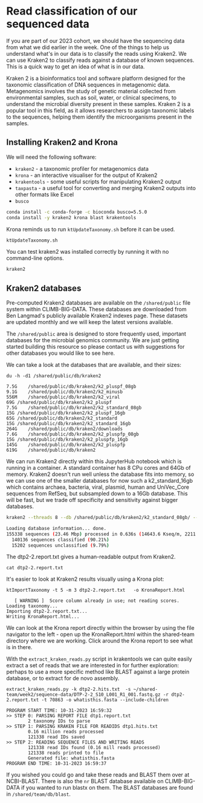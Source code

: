 # Read classification of our sequenced data

If you are part of our 2023 cohort, we should have the sequencing data from what we did earlier in the week. One of the things to help us understand what's in our data is to classify the reads using Kraken2. We can use Kraken2 to classify reads against a database of known sequences. This is a quick way to get an idea of what is in our data.

Kraken 2 is a bioinformatics tool and software platform designed for the taxonomic classification of DNA sequences in metagenomic data. Metagenomics involves the study of genetic material collected from environmental samples, such as soil, water, or clinical specimens, to understand the microbial diversity present in these samples. Kraken 2 is a popular tool in this field, as it allows researchers to assign taxonomic labels to the sequences, helping them identify the microorganisms present in the samples.

## Installing Kraken2 and Krona
We will need the following software:

* `kraken2` - a taxonomic profiler for metagenomics data
* `krona` - an interactive visualiser for the output of Kraken2
* `krakentools` - some useful scripts for manipulating Kraken2 output
* `taxpasta` - a useful tool for converting and merging Kraken2 outputs into other formats like Excel
* `busco`


```bash
conda install -c conda-forge -c bioconda busco=5.5.0
conda install -y kraken2 krona blast krakentools 
```

Krona reminds us to run `ktUpdateTaxonomy.sh` before it can be used.

```bash
ktUpdateTaxonomy.sh
```
You can test kraken2 was installed correctly by running it with no command-line options.

```bash
kraken2
```

## Kraken2 databases 
Pre-computed Kraken2 databases are available on the `/shared/public` file system within CLIMB-BIG-DATA. These databases are downloaded from Ben Langmad's publicly available Kraken2 indexes page. These datasets are updated monthly and we will keep the latest versions available.

The `/shared/public` area is designed to store frequently used, important databases for the microbial genomics community. We are just getting started building this resource so please contact us with suggestions for other databases you would like to see here.

We can take a look at the databases that are available, and their sizes:

```
du -h -d1 /shared/public/db/kraken2

7.5G    /shared/public/db/kraken2/k2_pluspf_08gb
9.1G    /shared/public/db/kraken2/k2_minusb
556M    /shared/public/db/kraken2/k2_viral
69G /shared/public/db/kraken2/k2_pluspf
7.5G    /shared/public/db/kraken2/k2_standard_08gb
15G /shared/public/db/kraken2/k2_pluspf_16gb
65G /shared/public/db/kraken2/k2_standard
15G /shared/public/db/kraken2/k2_standard_16gb
264G    /shared/public/db/kraken2/downloads
7.6G    /shared/public/db/kraken2/k2_pluspfp_08gb
15G /shared/public/db/kraken2/k2_pluspfp_16gb
145G    /shared/public/db/kraken2/k2_pluspfp
619G    /shared/public/db/kraken2
```

We can run Kraken2 directly within this JupyterHub notebook which is running in a container. A standard container has 8 CPu cores and 64Gb of memory. Kraken2 doesn't run well unless the database fits into memory, so we can use one of the smaller databases for now such a k2_standard_16gb which contains archaea, bacteria, viral, plasmid, human and UniVec_Core sequences from RefSeq, but subsampled down to a 16Gb database. This will be fast, but we trade off specificity and sensitivity against bigger databases.

```bash
kraken2 --threads 8 --db /shared/public/db/kraken2/k2_standard_08gb/ --output dtp2-2.hits.txt --report dtp2-2.report.txt  --use-names  ~/shared-team/week2/sequence-data/DTP-2-2_S10_L001_R1_001.fastq.gz

Loading database information... done.
155338 sequences (23.46 Mbp) processed in 0.636s (14643.6 Kseq/m, 2211.19 Mbp/m).
  140136 sequences classified (90.21%)
  15202 sequences unclassified (9.79%)
```

The dtp2-2.report.txt  gives a human-readable output from Kraken2.

```
cat dtp2-2.report.txt  
```

It's easier to look at Kraken2 results visually using a Krona plot:

```
ktImportTaxonomy -t 5 -m 3 dtp2-2.report.txt   -o KronaReport.html

   [ WARNING ]  Score column already in use; not reading scores.
Loading taxonomy...
Importing dtp2-2.report.txt...
Writing KronaReport.html...
```

We can look at the Krona report directly within the browser by using the file navigator to the left - open up the KronaReport.html within the shared-team directory where we are working. Click around the Krona report to see what is in there.

With the `extract_kraken_reads.py` script in krakentools we can quite easily extract a set of reads that we are interested in for further exploration: perhaps to use a more specific method like BLAST against a large protein database, or to extract for de novo assembly.

```
extract_kraken_reads.py -k dtp2-2.hits.txt  -s ~/shared-team/week2/sequence-data/DTP-2-2_S10_L001_R1_001.fastq.gz -r dtp2-2.report.txt -t 70863 -o whatisthis.fasta --include-children
```

```
PROGRAM START TIME: 10-31-2023 16:59:32
>> STEP 0: PARSING REPORT FILE dtp1.report.txt
        2 taxonomy IDs to parse
>> STEP 1: PARSING KRAKEN FILE FOR READIDS dtp1.hits.txt
        0.16 million reads processed
        121338 read IDs saved
>> STEP 2: READING SEQUENCE FILES AND WRITING READS
        121338 read IDs found (0.16 mill reads processed)
        121338 reads printed to file
        Generated file: whatisthis.fasta
PROGRAM END TIME: 10-31-2023 16:59:37
```

If you wished you could go and take these reads and BLAST them over at NCBI-BLAST. There is also the `nr` BLAST database available on CLIMB-BIG-DATA if you wanted to run blastx on them. The BLAST databases are found in `/shared/team/db/blast`.